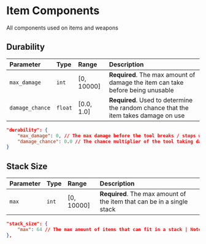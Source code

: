 # Item Components

All components used on items and weapons

## Durability
| Parameter | Type     | Range | Description                |
| :-------- | :------- | :---- | :------------------------- |
| `max_damage` | `int` | [0, 10000] | **Required**. The max amount of damage the item can take before being unusable |
| `damage_chance` | `float` | [0.0, 1.0] | **Required**. Used to determine the random chance that the item takes damage on use |
```json
"durability": {
    "max_damage": 0, // The max damage before the tool breaks / stops working
    "damage_chance": 0.0 // The chance multiplier of the tool taking damage
}
```

## Stack Size
| Parameter | Type     | Range | Description                |
| :-------- | :------- | :---- | :------------------------- |
| `max` | `int` | [0, 10000] | **Required**. The max amount of the item that can be in a single stack |
```json
"stack_size": {
    "max": 64 // The max amount of items that can fit in a stack | Note: Value must be between 1 and 10,000
},
```